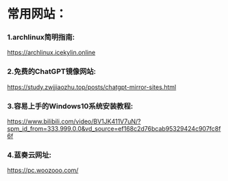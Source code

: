 # 常用网站：
### 1.archlinux简明指南:
https://archlinux.icekylin.online
### 2.免费的ChatGPT镜像网站:
<https://study.zwjjiaozhu.top/posts/chatgpt-mirror-sites.html>
### 3.容易上手的Windows10系统安装教程:
<https://www.bilibili.com/video/BV1JK411V7uN/?spm_id_from=333.999.0.0&vd_source=ef168c2d76bcab95329424c907fc8f6f>
### 4.蓝奏云网址:
https://pc.woozooo.com/
